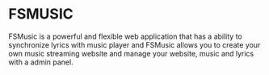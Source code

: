 # FSMUSIC
FSMusic is a powerful and flexible web application that has a ability to synchronize lyrics with music player and FSMusic allows you to create your own music streaming website and manage your website, music and lyrics with a admin panel.

